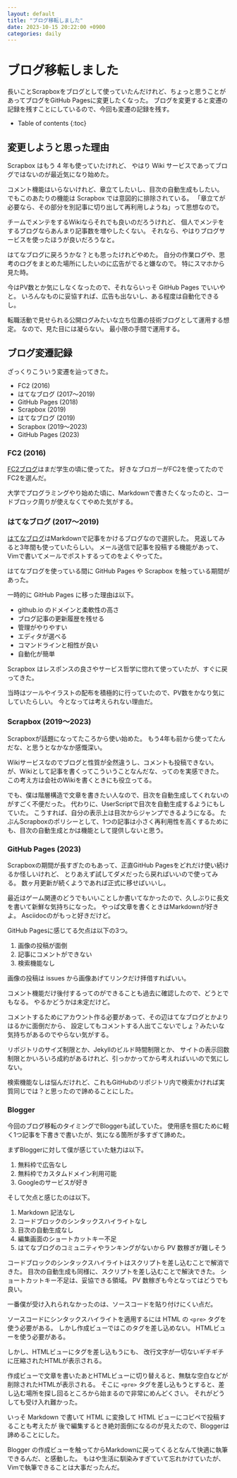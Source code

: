```yaml
---
layout: default
title: "ブログ移転しました"
date: 2023-10-15 20:22:00 +0900
categories: daily
---
```


# ブログ移転しました

長いことScrapboxをブログとして使っていたんだけれど、ちょっと思うことがあってブログをGitHub Pagesに変更したくなった。
ブログを変更すると変遷の記録を残すことにしているので、今回も変遷の記録を残す。

* Table of contents
{:toc}

## 変更しようと思った理由

Scrapbox はもう 4 年も使っていたけれど、
やはり Wiki サービスであってブログではないのが最近気になり始めた。

コメント機能はいらないけれど、章立てしたいし、目次の自動生成もしたい。
でもこのあたりの機能は Scrapbox では意図的に排除されている。
「章立てが必要なら、その部分を別記事に切り出して再利用しようね」って思想なので。

チームでメンテをするWikiならそれでも良いのだろうけれど、
個人でメンテをするブログならあんまり記事数を増やしたくない。
それなら、やはりブログサービスを使ったほうが良いだろうなと。

はてなブログに戻ろうかな？とも思ったけれどやめた。
自分の作業ログや、思考のログをまとめた場所にしたいのに広告がでると嫌なので。
特にスマホから見た時。

今はPV数とか気にしなくなったので、それならいっそ GitHub Pages でいいやと。
いろんなものに妥協すれば、広告も出ないし、ある程度は自動化できるし。

転職活動で見せられる公開ログみたいな立ち位置の技術ブログとして運用する想定。
なので、見た目には凝らない。
最小限の手間で運用する。

## ブログ変遷記録

ざっくりこういう変遷を辿ってきた。

* FC2 (2016)
* はてなブログ (2017～2019)
* GitHub Pages (2018)
* Scrapbox (2019)
* はてなブログ (2019)
* Scrapbox (2019～2023)
* GitHub Pages (2023)

### FC2 (2016)

[FC2ブログ](http://ashelter.blog.fc2.com/)はまだ学生の頃に使ってた。
好きなブロガーがFC2を使ってたのでFC2を選んだ。

大学でプログラミングやり始めた頃に、Markdownで書きたくなったのと、コードブロック周りが使えなくてやめた気がする。

### はてなブログ (2017～2019)

[はてなブログ](https://jiroron666.hatenablog.com/archive)はMarkdownで記事をかけるブログなので選択した。
見返してみると3年間も使っていたらしい。
メール送信で記事を投稿する機能があって、Vimで書いてメールでポストするってのをよくやってた。

はてなブログを使っている間に GitHub Pages や Scrapbox を触っている期間があった。

一時的に GitHub Pages に移った理由は以下。

* github.io のドメインと柔軟性の高さ
* ブログ記事の更新履歴を残せる
* 管理がやりやすい
* エディタが選べる
* コマンドラインと相性が良い
* 自動化が簡単

Scrapbox はレスポンスの良さやサービス哲学に惚れて使っていたが、すぐに戻ってきた。

当時はツールやイラストの配布を積極的に行っていたので、PV数をかなり気にしていたらしい。
今となっては考えられない理由だ。

### Scrapbox (2019～2023)

Scrapboxが話題になってたころから使い始めた。
もう4年も前から使ってたんだな、と思うとなかなか感慨深い。

Wikiサービスなのでブログと性質が全然違うし、コメントも投稿できない。
が、Wikiとして記事を書くってこういうことなんだな、ってのを実感できた。
この考え方は会社のWikiを書くときにも役立ってる。

でも、僕は階層構造で文章を書きたい人なので、目次を自動生成してくれないのがすごく不便だった。
代わりに、UserScriptで目次を自動生成するようにもしていた。
こうすれば、自分の表示上は目次からジャンプできるようになる。
たぶんScrapboxのポリシーとして、1つの記事は小さく再利用性を高くするためにも、目次の自動生成とかは機能として提供しないと思う。

### GitHub Pages (2023)

Scrapboxの期間が長すぎたのもあって、正直GitHub Pagesをどれだけ使い続けるか怪しいけれど、
とりあえず試してダメだったら戻ればいいので使ってみる。
数ヶ月更新が続くようであれば正式に移せばいいし。

最近はゲーム関連のどうでもいいことしか書いてなかったので、久しぶりに長文を書いて新鮮な気持ちになった。
やっぱ文章を書くときはMarkdownが好きよ。
Asciidocのがもっと好きだけど。

GitHub Pagesに感じてる欠点は以下の3つ。

1. 画像の投稿が面倒
1. 記事にコメントができない
1. 検索機能なし

画像の投稿は issues から画像あげてリンクだけ拝借すればいい。

コメント機能だけ後付するってのができることも過去に確認したので、どうとでもなる。
やるかどうかは未定だけど。

コメントするためにアカウント作る必要があって、その辺はてなブログとかよりはるかに面倒だから、
設定してもコメントする人出てこないでしょ？みたいな気持ちがあるのでやらない気がする。

リポジトリのサイズ制限とか、Jekyllのビルド時間制限とか、
サイトの表示回数制限とかいろいろ成約があるけれど、引っかかってから考えればいいので気にしない。

検索機能なしは悩んだけれど、これもGitHubのリポジトリ内で検索かければ実質同じでは？と思ったので諦めることにした。

### Blogger

今回のブログ移転のタイミングでBloggerも試していた。
使用感を掴むために軽く1つ記事を下書きで書いたが、気になる箇所が多すぎて諦めた。

まずBloggerに対して僕が感じていた魅力は以下。

1. 無料枠で広告なし
1. 無料枠でカスタムドメイン利用可能
1. Googleのサービスが好き

そして欠点と感じたのは以下。

1. Markdown 記法なし
1. コードブロックのシンタックスハイライトなし
1. 目次の自動生成なし
1. 編集画面のショートカットキー不足
1. はてなブログのコミュニティやランキングがないから PV 数稼ぎが難しそう

コードブロックのシンタックスハイライトはスクリプトを差し込むことで解消できた。
目次の自動生成も同様に、スクリプトを差し込むことで解決できた。
ショートカットキー不足は、妥協できる領域。
PV 数稼ぎも今となってはどうでも良い。

一番僕が受け入れられなかったのは、ソースコードを貼り付けにくい点だ。

ソースコードにシンタックスハイライトを適用するには HTML の `<pre>` タグを使う必要がある。
しかし作成ビューではこのタグを差し込めない。
HTMLビューを使う必要がある。

しかし、HTMLビューにタグを差し込もうにも、
改行文字が一切ないギチギチに圧縮されたHTMLが表示される。

作成ビューで文章を書いたあとHTMLビューに切り替えると、無駄な空白などが削除されたHTMLが表示される。
そこに `<pre>` タグを差し込もうとすると、差し込む場所を探し回るところから始まるので非常にめんどくさい。
それがどうしても受け入れ難かった。

いっそ Markdown で書いて HTML に変換して HTML ビューにコピペで投稿することも考えたが
後で編集するとき絶対面倒になるのが見えたので、Bloggerは諦めることにした。

Blogger の作成ビューを触ってからMarkdownに戻ってくるとなんて快適に執筆できるんだ、と感動した。
もはや生活に馴染みすぎていて忘れかけていたが、Vimで執筆できることは大事だったんだ。
